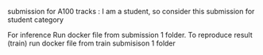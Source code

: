 submission for  A100 tracks  : I am a student, so  consider this submission for student category

For inference Run   docker file   from submission 1  folder.
To reproduce result (train)   run   docker file  from  train submisison 1  folder
